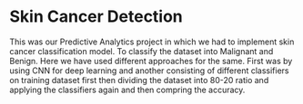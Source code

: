 # Skin Cancer Detection
 This was our Predictive Analytics project in which we had to implement skin cancer classification model. To classify the dataset into Malignant and Benign. Here we have used different approaches for the same. First was by using CNN for deep learning and another consisting of different classifiers on training dataset first then dividing the dataset into 80-20 ratio and applying the classifiers again and then compring the accuracy.
